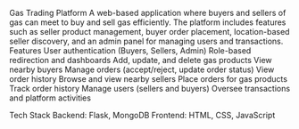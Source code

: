 Gas Trading Platform
A web-based application where buyers and sellers of gas can meet to buy and sell gas efficiently. The platform includes features such as seller product management, buyer order placement, location-based seller discovery, and an admin panel for managing users and transactions.
Features
User authentication (Buyers, Sellers, Admin)
Role-based redirection and dashboards
Add, update, and delete gas products
View nearby buyers
Manage orders (accept/reject, update order status)
View order history
Browse and view nearby sellers
Place orders for gas products
Track order history
Manage users (sellers and buyers)
Oversee transactions and platform activities

Tech Stack
Backend: Flask, MongoDB
Frontend: HTML, CSS, JavaScript
